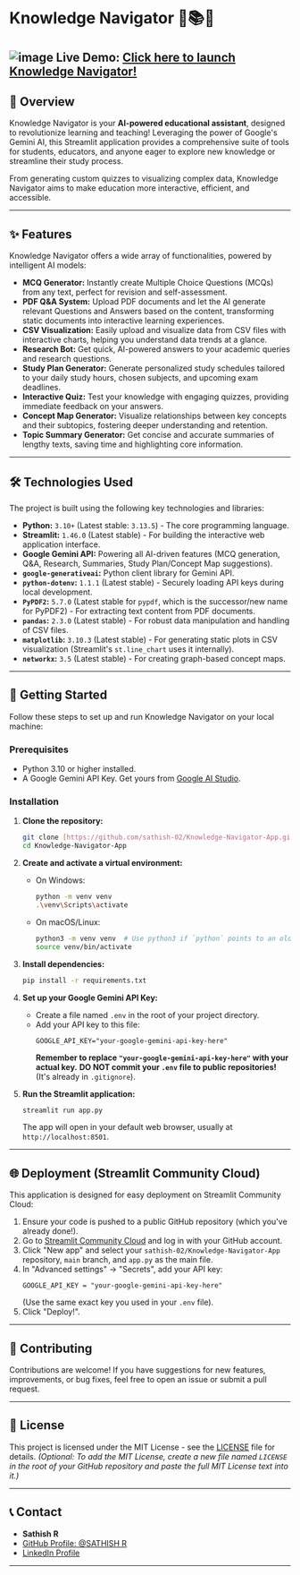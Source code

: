 # Knowledge Navigator 🧠📚🚀

![image](https://github.com/user-attachments/assets/9f133a7e-4a5c-41f1-82de-6bbfe3487625)
**Live Demo:** [Click here to launch Knowledge Navigator!](https://knowledge-navigator-app-mfk6s7havyqzpfha6gdjtr.streamlit.app/) 
---

## 🌟 Overview

Knowledge Navigator is your **AI-powered educational assistant**, designed to revolutionize learning and teaching! Leveraging the power of Google's Gemini AI, this Streamlit application provides a comprehensive suite of tools for students, educators, and anyone eager to explore new knowledge or streamline their study process.

From generating custom quizzes to visualizing complex data, Knowledge Navigator aims to make education more interactive, efficient, and accessible.

---

## ✨ Features

Knowledge Navigator offers a wide array of functionalities, powered by intelligent AI models:

* **MCQ Generator:** Instantly create Multiple Choice Questions (MCQs) from any text, perfect for revision and self-assessment.
* **PDF Q&A System:** Upload PDF documents and let the AI generate relevant Questions and Answers based on the content, transforming static documents into interactive learning experiences.
* **CSV Visualization:** Easily upload and visualize data from CSV files with interactive charts, helping you understand data trends at a glance.
* **Research Bot:** Get quick, AI-powered answers to your academic queries and research questions.
* **Study Plan Generator:** Generate personalized study schedules tailored to your daily study hours, chosen subjects, and upcoming exam deadlines.
* **Interactive Quiz:** Test your knowledge with engaging quizzes, providing immediate feedback on your answers.
* **Concept Map Generator:** Visualize relationships between key concepts and their subtopics, fostering deeper understanding and retention.
* **Topic Summary Generator:** Get concise and accurate summaries of lengthy texts, saving time and highlighting core information.

---

## 🛠️ Technologies Used

The project is built using the following key technologies and libraries:

* **Python:** `3.10+` (Latest stable: `3.13.5`) - The core programming language.
* **Streamlit:** `1.46.0` (Latest stable) - For building the interactive web application interface.
* **Google Gemini API:** Powering all AI-driven features (MCQ generation, Q&A, Research, Summaries, Study Plan/Concept Map suggestions).
* **`google-generativeai`:** Python client library for Gemini API.
* **`python-dotenv`:** `1.1.1` (Latest stable) - Securely loading API keys during local development.
* **`PyPDF2`:** `5.7.0` (Latest stable for `pypdf`, which is the successor/new name for PyPDF2) - For extracting text content from PDF documents.
* **`pandas`:** `2.3.0` (Latest stable) - For robust data manipulation and handling of CSV files.
* **`matplotlib`:** `3.10.3` (Latest stable) - For generating static plots in CSV visualization (Streamlit's `st.line_chart` uses it internally).
* **`networkx`:** `3.5` (Latest stable) - For creating graph-based concept maps.

---

## 🚀 Getting Started

Follow these steps to set up and run Knowledge Navigator on your local machine:

### Prerequisites

* Python 3.10 or higher installed.
* A Google Gemini API Key. Get yours from [Google AI Studio](https://ai.google.dev/).

### Installation

1.  **Clone the repository:**
    ```bash
    git clone [https://github.com/sathish-02/Knowledge-Navigator-App.git](https://github.com/sathish-02/Knowledge-Navigator-App.git)
    cd Knowledge-Navigator-App
    ```
2.  **Create and activate a virtual environment:**
    * On Windows:
        ```bash
        python -m venv venv
        .\venv\Scripts\activate
        ```
    * On macOS/Linux:
        ```bash
        python3 -m venv venv  # Use python3 if `python` points to an older version
        source venv/bin/activate
        ```
3.  **Install dependencies:**
    ```bash
    pip install -r requirements.txt
    ```
4.  **Set up your Google Gemini API Key:**
    * Create a file named `.env` in the root of your project directory.
    * Add your API key to this file:
        ```
        GOOGLE_API_KEY="your-google-gemini-api-key-here"
        ```
        **Remember to replace `"your-google-gemini-api-key-here"` with your actual key.**
        **DO NOT commit your `.env` file to public repositories!** (It's already in `.gitignore`).

5.  **Run the Streamlit application:**
    ```bash
    streamlit run app.py
    ```
    The app will open in your default web browser, usually at `http://localhost:8501`.

---

## 🌐 Deployment (Streamlit Community Cloud)

This application is designed for easy deployment on Streamlit Community Cloud:

1.  Ensure your code is pushed to a public GitHub repository (which you've already done!).
2.  Go to [Streamlit Community Cloud](https://share.streamlit.io/) and log in with your GitHub account.
3.  Click "New app" and select your `sathish-02/Knowledge-Navigator-App` repository, `main` branch, and `app.py` as the main file.
4.  In "Advanced settings" -> "Secrets", add your API key:
    ```
    GOOGLE_API_KEY = "your-google-gemini-api-key-here"
    ```
    (Use the same exact key you used in your `.env` file).
5.  Click "Deploy!".

---

## 🤝 Contributing

Contributions are welcome! If you have suggestions for new features, improvements, or bug fixes, feel free to open an issue or submit a pull request.

---

## 📄 License

This project is licensed under the MIT License - see the [LICENSE](LICENSE) file for details.
*(Optional: To add the MIT License, create a new file named `LICENSE` in the root of your GitHub repository and paste the full MIT License text into it.)*

---

## 📞 Contact

* **Sathish R**
* [GitHub Profile: @SATHISH R](https://github.com/r-sathish-02)
* [LinkedIn Profile](https://www.linkedin.com/in/sathish-r-5781a8291/)

---
